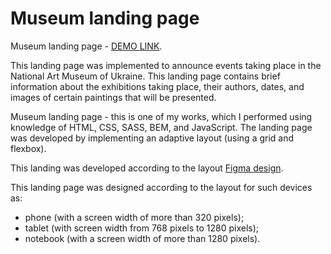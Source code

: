 # Museum landing page

Museum landing page - [DEMO LINK](https://tania-troshchuk.github.io/Museum-landing/).

This landing page was implemented to announce events taking place in the National Art Museum of Ukraine. This landing page contains brief information about the exhibitions taking place, their authors, dates, and images of certain paintings that will be presented.

Museum landing page - this is one of my works, which I performed using knowledge of HTML, CSS, SASS, BEM, and JavaScript. The landing page was developed by implementing an adaptive layout (using a grid and flexbox).

This landing was developed according to the layout [Figma design](https://www.figma.com/file/cRBCqE06cDrY3s4jX7h3iY/%D0%9D%D0%90%D0%9C%D0%A3-(Edit)?node-id=0%3A1).

This landing page was designed according to the layout for such devices as:
- phone (with a screen width of more than 320 pixels);
- tablet (with screen width from 768 pixels to 1280 pixels);
- notebook (with a screen width of more than 1280 pixels).
    
